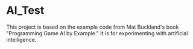 AI_Test
=======

This project is based on the example code from Mat Buckland's book "Programming Game AI by Example." It is for experimenting with artificial intelligence.
